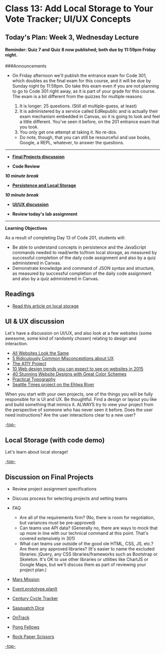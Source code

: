 # Class 13: Add Local Storage to Your Vote Tracker; UI/UX Concepts

<a id="top"></a>
## Today's Plan: Week 3, Wednesday Lecture

#### Reminder: Quiz 7 and Quiz 8 now published; both due by 11:59pm Friday night.

###Announcements
- On Friday afternoon we'll publish the entrance exam for Code 301, which doubles as the final exam for this course, and it will be due by Sunday night by 11:59pm. Do take this exam even if you are not planning to go to Code 301 right away, as it is part of your grade for this course. The exam is a bit different from the quizzes for multiple reasons:

	1. It is longer: 25 questions. (Still all multiple-guess, at least)
	2. It is administered by a service called EdRepublic and is actually their exam mechanism embedded in Canvas, so it is going to look and feel a little different. You've seen it before, on the 201 entrance exam that you took.
	3. You only get one attempt at taking it. No re-dos.
	- Do note, though, that you can still be resourceful and use books, Google, a REPL, whatever, to answer the questions.

---

- **[Final Projects discussion](#projects)**

- **Code Review**

***10 minute break***

- **[Persistence and Local Storage](#ls)**

***10 minute break***

- **[UI/UX discussion](#uiux)**

- **Review today's lab assignment**

---

**Learning Objectives**

As a result of completing Day 13 of Code 201, students will:

- Be able to understand concepts in persistence and the JavaScript commands needed to read/write to/from local storage, as measured by successful completion of the daily code assignment and also by a quiz administered in Canvas.
- Demonstrate knowledge and command of JSON syntax and structure, as measured by successful completion of the daily code assignment and also by a quiz administered in Canvas.

## Readings

- [Read this article on local storage](http://diveintohtml5.info/storage.html)

<a id="uiux"></a>
## UI & UX discussion

Let's have a discussion on UI/UX, and also look at a few websites (some awesome, some kind of randomly chosen) relating to design and interaction.

- [All Websites Look the Same](http://www.zeldman.com/2015/09/10/all-websites-look-the-same/)
- [5 Ridiculously Common Misconceptions about UX](https://www.sitepoint.com/5-ridiculously-common-misconceptions-about-ux/)
- [The A11Y Project](http://a11yproject.com/)
- [10 Web design trends you can expect to see on websites in 2015](http://thenextweb.com/dd/2015/01/02/10-web-design-trends-can-expect-see-2015/)
- [40 Stunning Website Designs with Great Color Schemes](http://www.onextrapixel.com/2013/10/25/40-stunning-website-designs-with-great-color-schemes/)
- [Practical Typography](http://practicaltypography.com/)
- [Seattle Times project on the Ehlwa River](https://github.com/seattletimes/elwha)

When you start with your own projects, one of the things you will be fully responsible for is UI and UX. Be thoughtful. Find a design or layout you like and build something that mimics it. ALWAYS try to view your project from the perspective of someone who has never seen it before. Does the user need instructions? Are the user interactions clear to a new user?

[-top-](#top)

<a id="ls"></a>
## Local Storage (with code demo)

Let's learn about local storage!

[-top-](#top)

<a id="Projects"></a>
## Discussion on Final Projects

- Review project assignment specifications
- Discuss process for selecting projects and setting teams
- FAQ
  - Are all of the requirements firm? (No, there is room for negotiation, but variances must be pre-approved)
  - Can teams use API data? (Generally no, there are ways to mock that up more in line with our  technical command at this point. That's covered extensively in 301)
  - What can teams use outside of the good ole HTML, CSS, JS, etc.? Are there any approved libraries? (It's easier to name the excluded libraries: jQuery, any CSS libraries/frameworks such as Bootstrap or Skeleton. It's OK to use other libraries or utilities like ChartJS or Google Maps, but we'll discuss them as part of reviewing your project plan.)

- [Mars Mission](https://abdih17.github.io/Mars-Mission/index.html)
- [Event.prototype.planIt](http://eventprotoplanit.com/)
- [Century Cycle Tracker](https://chaimaebettah.github.io/finalProject201/)
- [Sasquatch Dice](http://mmailman.github.io/dice-game/)
- [OnTrack](http://jeffgebhardt.github.io/on-track/)
- [Pong Fellows](https://shaallfar.github.io/PongFellows/)
- [Rock Paper Scissors](https://jmalesh.github.io/final-project/)

[-top-](#top)

